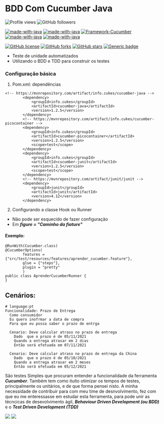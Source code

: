 # BDD Com Cucumber Java
![Profile views](https://visitor-badge.glitch.me/badge?page_id=edufelizardo1.visitor-BDD_Com_Cucumber_Java)
![GitHub followers](https://img.shields.io/github/followers/edufelizardo1?style=social)
<!-- ![Profile views](https://gpvc.arturio.dev/edufelizardo1) -->
[![made-with-java](https://img.shields.io/badge/Language-Java-1f425f.svg)](https://www.oracle.com/br/java/technologies/javase-jdk8-doc-downloads.html)
[![made-with-java](https://img.shields.io/badge/framework-Gherkin-1f425f.svg)](https://cucumber.io/docs/gherkin/)
[![Framework-Cucumber](https://img.shields.io/badge/framework-Cucumber-1f425f.svg)](https://cucumber.io/)
[![made-with-java](https://img.shields.io/badge/framework-JUnit-1f425f.svg)](https://junit.org/junit4/)
[![made-with-java](https://img.shields.io/badge/ide-Intellij-1f425f.svg)](https://www.jetbrains.com/)
<!-- ![Profile views](https://gpvc.arturio.dev/edufelizardo1) -->
[![GitHub license](https://img.shields.io/github/license/edufelizardo1/CucumberBasic)](https://github.com/edufelizardo1/BDD_Com_Cucumber_Java/blob/main/LICENSE)
[![GitHub forks](https://img.shields.io/github/forks/edufelizardo1/CucumberBasic)](https://github.com/edufelizardo1/BDD_Com_Cucumber_Java/network)
[![GitHub stars](https://img.shields.io/github/stars/edufelizardo1/CucumberBasic)](https://github.com/edufelizardo1/BDD_Com_Cucumber_Java/stargazers)
[![Generic badge](https://img.shields.io/static/v1?label=build&message=success&color=<COLOR>)]()



* Teste de unidade automatizados
* Utilizando o BDD e TDD para construir os testes

### Configuração básica
1. Pom.xml: dependências
~~~
<!-- https://mvnrepository.com/artifact/info.cukes/cucumber-java -->
        <dependency>
            <groupId>info.cukes</groupId>
            <artifactId>cucumber-java</artifactId>
            <version>1.2.5</version>
        </dependency>
        <!-- https://mvnrepository.com/artifact/info.cukes/cucumber-picocontainer -->
        <dependency>
            <groupId>info.cukes</groupId>
            <artifactId>cucumber-picocontainer</artifactId>
            <version>1.2.5</version>
            <scope>test</scope>
        </dependency>
        <dependency>
            <groupId>info.cukes</groupId>
            <artifactId>cucumber-junit</artifactId>
            <version>1.2.5</version>
            <scope>test</scope>
        </dependency>
        <!-- https://mvnrepository.com/artifact/junit/junit -->
        <dependency>
            <groupId>junit</groupId>
            <artifactId>junit</artifactId>
            <version>4.12</version>
        </dependency>
~~~
2. Configurando a classe Hook ou Runner
* Não pode ser esquecido de fazer configuração
* Em ***figure = "Caminho da fiature"***
#### Exemplo:
~~~
@RunWith(Cucumber.class)
@CucumberOptions(
        features = {"src/test/resources/features/aprender_cucumber.feature"},
        glue = {"steps"},
        plugin = "pretty"
        )
public class AprenderCucumberRunner {
}
~~~~
## Cenários:
~~~
# language:pt
Funcionalidade: Prazo de Entrega
  Como consumidor
  Eu quero inofrmar a data de compra
  Para que eu possa saber o prazo de entrga

  Cenario: Deve calcular atraso no prazo de entrega
    Dado  que o prazo é de 05/11/2021
    Quando a entrega atrasar em 2 dias
    Então será efetuada em 07/11/2021

  Cenario: Deve calcular atraso no prazo de entrega da China
    Dado  que o prazo é de 05/10/2021
    Quando a entrega atrasar em 2 meses
    Então será efetuada em 05/12/2021
~~~

São testes Simples que procuram entender a funcionalidade da ferramenta ***Cucumber***. Também tem como ituíto otimizar
os tempos de testes, principalmente os unitários, e de que forma pensei nisto. A minha necessidade de contribuir para
com meu time de desnvolvimento, fez com que eu me enteressasse em estudar esta ferramenta, para pode unir as técncicas
de desevolvimento ágil, ***Behaviour Driven Development (ou BDD)*** e o ***Test Driven Development (TDD)***

[<img src="https://img.shields.io/badge/linkedin-%230077B5.svg?&style=for-the-badge&logo=linkedin&logoColor=white" />](https://www.linkedin.com/in/eduardo-felizardo-c%C3%A2ndido-28b16122)
[<img src="https://img.shields.io/badge/Gmail-D14836?style=for-the-badge&logo=gmail&logoColor=white" />](edufelizardo1@gmail.com)

